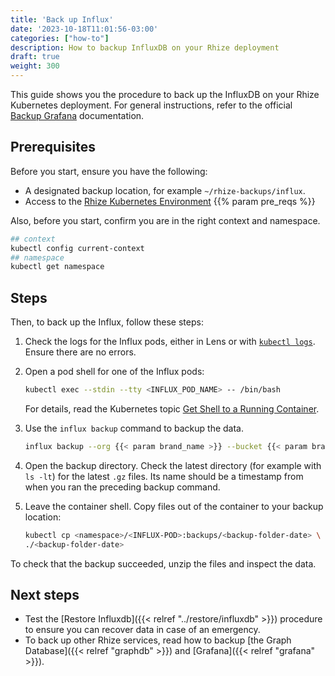 ```yaml
---
title: 'Back up Influx'
date: '2023-10-18T11:01:56-03:00'
categories: ["how-to"]
description: How to backup InfluxDB on your Rhize deployment
draft: true
weight: 300
---
```


This guide shows you the procedure to back up the InfluxDB on your Rhize Kubernetes deployment.
For general instructions, refer to the official [Backup Grafana](https://grafana.com/docs/grafana/latest/administration/back-up-grafana/) documentation.

## Prerequisites

Before you start, ensure you have the following:

- A designated backup location, for example `~/rhize-backups/influx`.
- Access to the [Rhize Kubernetes Environment](/deploy/install/setup-kubernetes)
{{% param pre_reqs %}}


Also, before you start, confirm you are in the right context and namespace.

```bash
## context
kubectl config current-context
## namespace
kubectl get namespace
```


## Steps

Then, to back up the Influx, follow these steps:

1. Check the logs for the Influx pods, either in Lens or with [`kubectl logs`](https://kubernetes.io/docs/reference/generated/kubectl/kubectl-commands#logs).
    Ensure there are no errors.

1. Open a pod shell for one of the Influx pods:

    ```bash
    kubectl exec --stdin --tty <INFLUX_POD_NAME> -- /bin/bash
    ```

    For details, read the Kubernetes topic [Get Shell to a Running Container](https://kubernetes.io/docs/tasks/debug/debug-application/get-shell-running-container/).

1. Use the `influx backup` command to backup the data.

    ```bash
    influx backup --org {{< param brand_name >}} --bucket {{< param brand_name >}}  --token <token-here> /backups/$(date +"%Y-%m-%dT%H.%M.%S")
    ```

1. Open the backup directory. Check the latest directory (for example with `ls -lt`) for the latest `.gz` files. Its name should be a timestamp from when you ran the preceding backup command.

1. Leave the container shell. Copy files out of the container to your backup location:

   ```bash
   kubectl cp <namespace>/<INFLUX-POD>:backups/<backup-folder-date> \
   ./<backup-folder-date>
   ```

To check that the backup succeeded, unzip the files and inspect the data.

## Next steps

- Test the [Restore Influxdb]({{< relref "../restore/influxdb" >}}) procedure to ensure you can recover data in case of an emergency.
- To back up other Rhize services, read how to backup [the Graph Database]({{< relref "graphdb" >}}) and [Grafana]({{< relref "grafana" >}}).
